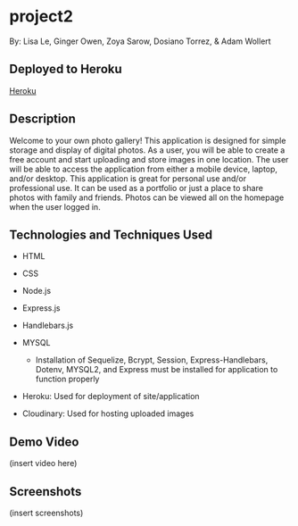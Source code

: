 # project2

By: Lisa Le, Ginger Owen, Zoya Sarow, Dosiano Torrez, & Adam Wollert

## Deployed to Heroku

[Heroku](https://desolate-cove-27983.herokuapp.com/)

## Description

Welcome to your own photo gallery! This application is designed for simple storage and display of digital photos. As a user, you will be able to create a free account and start uploading and store images in one location. The user will be able to access the application from either a mobile device, laptop, and/or desktop. This application is great for personal use and/or professional use. It can be used as a portfolio or just a place to share photos with family and friends. Photos can be viewed all on the homepage when the user logged in.

## Technologies and Techniques Used

- HTML
- CSS
- Node.js
- Express.js
- Handlebars.js
- MYSQL

  - Installation of Sequelize, Bcrypt, Session, Express-Handlebars, Dotenv, MYSQL2, and Express must be installed for application to function properly

- Heroku: Used for deployment of site/application
- Cloudinary: Used for hosting uploaded images

## Demo Video

(insert video here)

## Screenshots

(insert screenshots)
